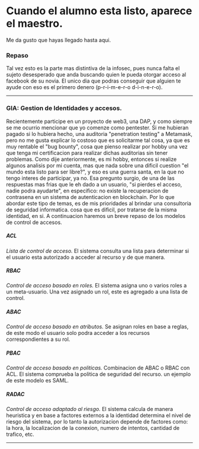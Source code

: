 # Cuando el alumno esta listo, aparece el maestro.
Me da gusto que hayas llegado hasta aqui.

### Repaso
Tal vez esto es la parte mas distintiva de la infosec, pues nunca falta el sujeto desesperado que anda buscando quien le pueda otorgar acceso al facebook de su novia.
El unico dia que podras conseguir que alguien te ayude con eso es el primero denero (p-r-i-m-e-r-o d-i-n-e-r-o).

---
### GIA: Gestion de Identidades y accesos.
Recientemente participe en un proyecto de web3, una DAP, y como siempre se me ocurrio mencionar que yo comenze como pentester.
Si me hubieran pagado si lo hubiera hecho, una auditoria "penetration testing" a Metamask, pero no me gusta explicar lo costoso que es solicitarme tal cosa, ya que es muy rentable el "bug bounty", cosa que pienso realizar por hobby una vez que tenga mi certificacion para realizar dichas auditorias sin tener problemas.
Como dije anteriormente, es mi hobby, entonces si realize algunos analisis por mi cuenta, mas que nada sobre una dificil cuestion "el mundo esta listo para ser libre?", y eso es una guerra santa, en la que no tengo interes de participar, ya no.
Esa pregunto surgio, de una de las respuestas mas frias que le eh dado a un usuario, "si pierdes el acceso, nadie podra ayudarte", en especifico: no existe la recuperacion de contrasena en un sistema de autenticacion en blockchain. Por lo que abordar este tipo de temas, es de mis prioridades al brindar una consultoria de seguridad informatica. cosa que es dificil, por tratarse de la misma identidad, en si.
A continuacion haremos un breve repaso de los modelos de control de accesos.

##### ACL
  *Lista de control de acceso.*
 El sistema consulta una lista para determinar si el usuario esta autorizado a acceder al recurso y de que manera.
  
##### RBAC
  *Control de acceso basado en roles.*
El sistema asigna uno o varios roles a un meta-usuario. Una vez asignado un rol, este es agregado a una lista de control.

##### ABAC
  *Control de acceso basado en atributos.*
Se asignan roles en base a reglas, de este modo el usuario solo podra acceder a los recursos correspondientes a su rol.

##### PBAC
  *Control de acceso basado en politicas.*
Combinacion de ABAC o RBAC con ACL. El sistema comprueba la politica de seguridad del recurso. un ejemplo de este modelo es SAML.
  
##### RADAC
  *Control de acceso adaptado al riesgo.*
El sistema calcula de manera heuristica y en base a factores externos a la identidad determina el nivel de riesgo del sistema, por lo tanto la autorizacion depende de factores como: la hora, la localizacion de la conexion, numero de intentos, cantidad de trafico, etc.

---
